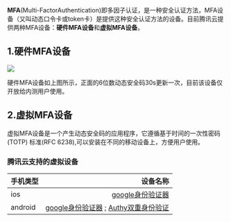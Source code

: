 **MFA**(Multi-FactorAuthentication)即多因子认证，是一种安全认证方法，MFA设备（又叫动态口令卡或token卡）是提供这种安全认证方法的设备。目前腾讯云提供两种MFA设备：**硬件MFA设备**和**虚拟MFA设备**。


## 1.硬件MFA设备
![](https://mc.qcloudimg.com/static/img/e5fd0f764b6a40626557beb032a4d6b2/image.png)

硬件MFA设备如上图所示，正面的6位数动态安全码30s更新一次，目前该设备仅开放给内测用户使用。
## 2.虚拟MFA设备

虚拟MFA设备是一个产生动态安全码的应用程序，它遵循基于时间的一次性密码 (TOTP) 标准(RFC 6238),可以安装在不同的移动设备上，方便用户使用。

### 腾讯云支持的虚拟设备

| 手机类型      | 设备名称 |
| --------- | -----:|
| ios     | [google身份验证器](https://itunes.apple.com/us/app/google-authenticator/id388497605?mt=8)|
| android         |   [google身份验证器](https://itunes.apple.com/us/app/google-authenticator/id388497605?mt=8) ; [Authy双重身份验证](http://sj.qq.com/myapp/detail.htm?apkName=com.authy.authy) |


